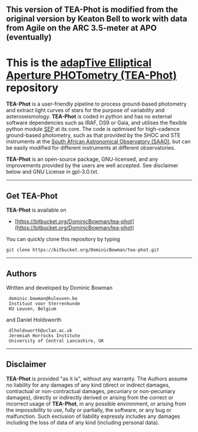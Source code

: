 ## This version of TEA-Phot is modified from the original version by Keaton Bell to work with data from Agile on the ARC 3.5-meter at APO (eventually)

# This is the [adapTive Elliptical Aperture PHOTometry (TEA-Phot)](https://bitbucket.org/DominicBowman/tea-phot) repository

**TEA-Phot** is a user-friendly pipeline to process ground-based photometry and extract light curves of stars for the purpose of variability and asteroseismology. **TEA-Phot** is coded in python and has no external software  dependencies such as IRAF, DS9 or Gaia, and utilises the
 flexible python module [SEP](https://sep.readthedocs.io/en/v1.0.x/) at its core. The code is optimised for high-cadence ground-based photometry, such as that provided by the SHOC and STE instruments at the [South African Astronomical Observatory (SAAO)](https://www.saao.ac.za), but can be easily modified for different instruments at different observatories.

**TEA-Phot** is an open-source package, GNU-licensed, and any improvements provided by the users are well accepted. See disclaimer below and GNU
 License in gpl-3.0.txt.

---
## Get **TEA-Phot**
**TEA-Phot** is available on

- [https://bitbucket.org/DominicBowman/tea-phot](https://bitbucket.org/DominicBowman/tea-phot)

You can quickly clone this repository by typing
```
git clone https://bitbucket.org/DominicBowman/tea-phot.git
```

---
## Authors

Written and developed by Dominic Bowman
```
 dominic.bowman@kuleuven.be
 Instituut voor Sterrenkunde
 KU Leuven, Belgium
```

and Daniel Holdsworth
```
 dlholdsworth@uclan.ac.uk
 Jeremiah Horrocks Institute
 University of Central Lancashire, UK
```

---
## Disclaimer

**TEA-Phot** is provided "as it is", without any warranty. The Authors assume no liability for any damages of any kind (direct or indirect damages, contractual or non-contractual damages, pecuniary or non-pecuniary damages), directly or indirectly derived or arising from the correct or incorrect usage of **TEA-Phot**, in any possible environment, or arising from the impossibility to use, fully or partially, the software, or any bug or malfunction. Such exclusion of liability expressly includes any damages including the loss of data of any kind (including personal data).
